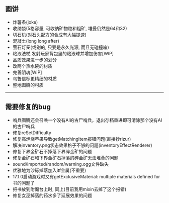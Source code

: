 ## 画饼

* 炸薯条(joke)
* 收纳袋(5格容量, 可收纳矿物粒和粗矿, 堆叠仍然是64和32)
* 切石机(对石头配方的合成有大幅提速)
* 混凝土(long long after)
* 萤石灯笼(或别的, 只要是永久光源, 而且无碰撞箱)
* 粘液法杖,发射玩家背包里的粘液球并增加伤害[WIP]
* 品质效果进一步的划分
* 改两个热水碗的材质
* 完善阴魂[WIP]
* 乌鲁信标更精细的材质
* 整地图腾的材质

---

## 需要修复的bug

* 哨兵图腾还会召唤一个没有AI的古尸哨兵，退出存档重进即可清除那个没有AI的古尸哨兵
* 修复reSetDifficulty
* 修复高炉烧苹果导致getMatchingItem报错问题(直接抄rizur)
* 解决inventory.png状态效果格子不够的问题(inventoryEffectRenderer)
* 修复下界金矿石不掉落下界碎金矿的问题
* 修复金矿石和下界金矿石掉落的碎金矿无法堆叠的问题
* sound/imported/random/warning.ogg文件缺失
* 优雅地为沙砾掉落加入itf金属(不重要)
* 17.1.0启动游戏时又有getExclusiveMaterial: multiple materials defined for 书的问题了
* 把书放到附魔台上时, 同上(目前我用mixin去掉了这个报错)
* 修复女巫掉落的药水多了延展效果的问题